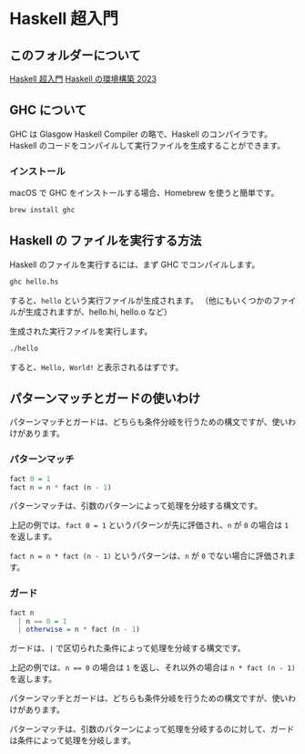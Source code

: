 # Haskell 超入門

## このフォルダーについて

[Haskell 超入門](https://qiita.com/7shi/items/145f1234f8ec2af923ef)
[Haskell の環境構築 2023](https://zenn.dev/mod_poppo/articles/haskell-setup-2023)

## GHC について

GHC は Glasgow Haskell Compiler の略で、Haskell のコンパイラです。
Haskell のコードをコンパイルして実行ファイルを生成することができます。

### インストール

macOS で GHC をインストールする場合、Homebrew を使うと簡単です。

```sh
brew install ghc
```

## Haskell の ファイルを実行する方法

Haskell のファイルを実行するには、まず GHC でコンパイルします。

```sh
ghc hello.hs
```

すると、`hello` という実行ファイルが生成されます。
（他にもいくつかのファイルが生成されますが、hello.hi, hello.o など）

生成された実行ファイルを実行します。

```sh
./hello
```

すると、`Hello, World!` と表示されるはずです。



## パターンマッチとガードの使いわけ

パターンマッチとガードは、どちらも条件分岐を行うための構文ですが、使いわけがあります。

### パターンマッチ


```hs
fact 0 = 1
fact n = n * fact (n - 1)
```

パターンマッチは、引数のパターンによって処理を分岐する構文です。

上記の例では、`fact 0 = 1` というパターンが先に評価され、`n` が `0` の場合は `1` を返します。

`fact n = n * fact (n - 1)` というパターンは、`n` が `0` でない場合に評価されます。

### ガード

```hs
fact n
  | n == 0 = 1
  | otherwise = n * fact (n - 1)
```

ガードは、`|` で区切られた条件によって処理を分岐する構文です。

上記の例では、`n == 0` の場合は `1` を返し、それ以外の場合は `n * fact (n - 1)` を返します。

パターンマッチとガードは、どちらも条件分岐を行うための構文ですが、使いわけがあります。

パターンマッチは、引数のパターンによって処理を分岐するのに対して、ガードは条件によって処理を分岐します。


